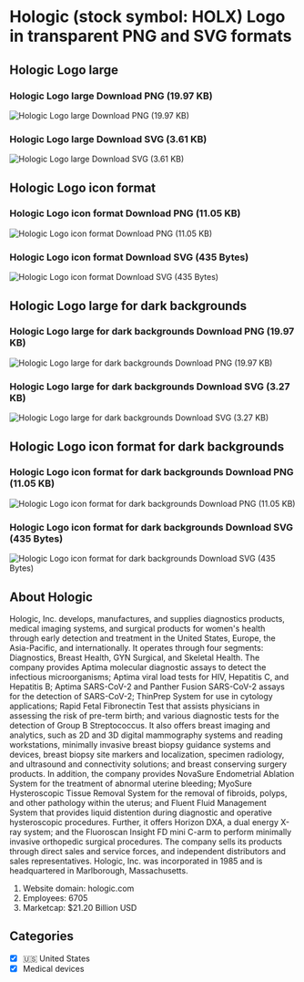 # Hologic (stock symbol: HOLX) Logo in transparent PNG and SVG formats

## Hologic Logo large

### Hologic Logo large Download PNG (19.97 KB)

![Hologic Logo large Download PNG (19.97 KB)](/img/orig/HOLX_BIG-9851b775.png)

### Hologic Logo large Download SVG (3.61 KB)

![Hologic Logo large Download SVG (3.61 KB)](/img/orig/HOLX_BIG-d000c46a.svg)

## Hologic Logo icon format

### Hologic Logo icon format Download PNG (11.05 KB)

![Hologic Logo icon format Download PNG (11.05 KB)](/img/orig/HOLX-1d564b76.png)

### Hologic Logo icon format Download SVG (435 Bytes)

![Hologic Logo icon format Download SVG (435 Bytes)](/img/orig/HOLX-d4092f9d.svg)

## Hologic Logo large for dark backgrounds

### Hologic Logo large for dark backgrounds Download PNG (19.97 KB)

![Hologic Logo large for dark backgrounds Download PNG (19.97 KB)](/img/orig/HOLX_BIG.D-db60e3a0.png)

### Hologic Logo large for dark backgrounds Download SVG (3.27 KB)

![Hologic Logo large for dark backgrounds Download SVG (3.27 KB)](/img/orig/HOLX_BIG.D-d4c18f83.svg)

## Hologic Logo icon format for dark backgrounds

### Hologic Logo icon format for dark backgrounds Download PNG (11.05 KB)

![Hologic Logo icon format for dark backgrounds Download PNG (11.05 KB)](/img/orig/HOLX.D-203575f8.png)

### Hologic Logo icon format for dark backgrounds Download SVG (435 Bytes)

![Hologic Logo icon format for dark backgrounds Download SVG (435 Bytes)](/img/orig/HOLX.D-49df8b29.svg)

## About Hologic

Hologic, Inc. develops, manufactures, and supplies diagnostics products, medical imaging systems, and surgical products for women's health through early detection and treatment in the United States, Europe, the Asia-Pacific, and internationally. It operates through four segments: Diagnostics, Breast Health, GYN Surgical, and Skeletal Health. The company provides Aptima molecular diagnostic assays to detect the infectious microorganisms; Aptima viral load tests for HIV, Hepatitis C, and Hepatitis B; Aptima SARS-CoV-2 and Panther Fusion SARS-CoV-2 assays for the detection of SARS-CoV-2; ThinPrep System for use in cytology applications; Rapid Fetal Fibronectin Test that assists physicians in assessing the risk of pre-term birth; and various diagnostic tests for the detection of Group B Streptococcus. It also offers breast imaging and analytics, such as 2D and 3D digital mammography systems and reading workstations, minimally invasive breast biopsy guidance systems and devices, breast biopsy site markers and localization, specimen radiology, and ultrasound and connectivity solutions; and breast conserving surgery products. In addition, the company provides NovaSure Endometrial Ablation System for the treatment of abnormal uterine bleeding; MyoSure Hysteroscopic Tissue Removal System for the removal of fibroids, polyps, and other pathology within the uterus; and Fluent Fluid Management System that provides liquid distention during diagnostic and operative hysteroscopic procedures. Further, it offers Horizon DXA, a dual energy X-ray system; and the Fluoroscan Insight FD mini C-arm to perform minimally invasive orthopedic surgical procedures. The company sells its products through direct sales and service forces, and independent distributors and sales representatives. Hologic, Inc. was incorporated in 1985 and is headquartered in Marlborough, Massachusetts.

1. Website domain: hologic.com
2. Employees: 6705
3. Marketcap: $21.20 Billion USD


## Categories
- [x] 🇺🇸 United States
- [x] Medical devices
